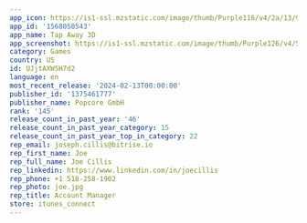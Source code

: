 ```yaml
---
app_icon: https://is1-ssl.mzstatic.com/image/thumb/Purple116/v4/2a/13/9f/2a139f1a-8972-4a4a-dfa3-1cce8c69a335/AppIcon-0-0-1x_U007emarketing-0-7-0-85-220.png/1024x1024bb.png
app_id: '1568058543'
app_name: Tap Away 3D
app_screenshot: https://is1-ssl.mzstatic.com/image/thumb/Purple126/v4/59/92/0f/59920f56-7dc9-e0f2-7291-09bed7dde270/66761771-27b5-4f1b-806e-cd3aae824f7a_GK-iPhoneX-1.jpg/1242x2688bb.png
category: Games
country: US
id: UJjtAXWSH7d2
language: en
most_recent_release: '2024-02-13T00:00:00'
publisher_id: '1375461777'
publisher_name: Popcore GmbH
rank: '145'
release_count_in_past_year: '46'
release_count_in_past_year_category: 15
release_count_in_past_year_top_in_category: 22
rep_email: joseph.cillis@bitrise.io
rep_first_name: Joe
rep_full_name: Joe Cillis
rep_linkedin: https://www.linkedin.com/in/joecillis
rep_phone: +1 518-258-1902
rep_photo: joe.jpg
rep_title: Account Manager
store: itunes_connect
---
```


